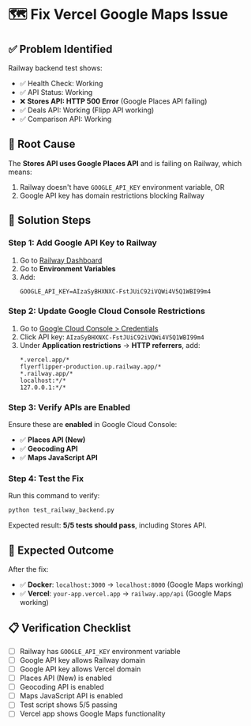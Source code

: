 # 🗺️ Fix Vercel Google Maps Issue

## ✅ Problem Identified
Railway backend test shows:
- ✅ Health Check: Working
- ✅ API Status: Working  
- ❌ **Stores API: HTTP 500 Error** (Google Places API failing)
- ✅ Deals API: Working (Flipp API working)
- ✅ Comparison API: Working

## 🔧 Root Cause
The **Stores API uses Google Places API** and is failing on Railway, which means:
1. Railway doesn't have `GOOGLE_API_KEY` environment variable, OR
2. Google API key has domain restrictions blocking Railway

## 🚀 Solution Steps

### Step 1: Add Google API Key to Railway
1. Go to [Railway Dashboard](https://railway.app/project/your-project/settings)
2. Go to **Environment Variables** 
3. Add:
   ```
   GOOGLE_API_KEY=AIzaSyBHXNXC-FstJUiC92iVQWi4V5Q1WBI99m4
   ```

### Step 2: Update Google Cloud Console Restrictions  
1. Go to [Google Cloud Console > Credentials](https://console.cloud.google.com/apis/credentials)
2. Click API key: `AIzaSyBHXNXC-FstJUiC92iVQWi4V5Q1WBI99m4`
3. Under **Application restrictions** → **HTTP referrers**, add:
   ```
   *.vercel.app/*
   flyerflipper-production.up.railway.app/*  
   *.railway.app/*
   localhost:*/*
   127.0.0.1:*/*
   ```

### Step 3: Verify APIs are Enabled
Ensure these are **enabled** in Google Cloud Console:
- ✅ **Places API (New)**
- ✅ **Geocoding API** 
- ✅ **Maps JavaScript API**

### Step 4: Test the Fix
Run this command to verify:
```bash
python test_railway_backend.py
```

Expected result: **5/5 tests should pass**, including Stores API.

## 🎯 Expected Outcome
After the fix:
- ✅ **Docker**: `localhost:3000` → `localhost:8000` (Google Maps working)
- ✅ **Vercel**: `your-app.vercel.app` → `railway.app/api` (Google Maps working)

## 📋 Verification Checklist
- [ ] Railway has `GOOGLE_API_KEY` environment variable
- [ ] Google API key allows Railway domain
- [ ] Google API key allows Vercel domain  
- [ ] Places API (New) is enabled
- [ ] Geocoding API is enabled
- [ ] Maps JavaScript API is enabled
- [ ] Test script shows 5/5 passing
- [ ] Vercel app shows Google Maps functionality